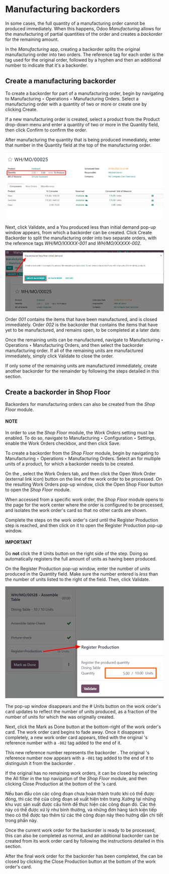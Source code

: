 # Manufacturing backorders

In some cases, the full quantity of a manufacturing order cannot be produced immediately. When this
happens, Odoo *Manufacturing* allows for the manufacturing of partial quantities of the order and
creates a *backorder* for the remaining amount.

In the *Manufacturing* app, creating a backorder splits the original manufacturing order into two
orders. The reference tag for each order is the tag used for the original order, followed by a
hyphen and then an additional number to indicate that it's a backorder.

## Create a manufacturing backorder

To create a backorder for part of a manufacturing order, begin by navigating to
Manufacturing ‣ Operations ‣ Manufacturing Orders. Select a manufacturing order
with a quantity of two or more or create one by clicking Create.

If a new manufacturing order is created, select a product from the Product drop-down
menu and enter a quantity of two or more in the Quantity field, then click
Confirm to confirm the order.

After manufacturing the quantity that is being produced immediately, enter that number in the
Quantity field at the top of the manufacturing order.

![The quantity field on a manufacturing order.](manufacturing_backorders/quantity-field.png)

Next, click Validate, and a You produced less than initial demand pop-up
window appears, from which a backorder can be created. Click Create Backorder to split
the manufacturing order into two separate orders, with the reference tags *WH/MO/XXXXX-001* and
*WH/MO/XXXXX-002*.

![The Create Backorder button on the "You produced less than initial demand" pop-up window.](manufacturing_backorders/create-backorder-button.png)

Order *001* contains the items that have been manufactured, and is closed immediately. Order *002*
is the backorder that contains the items that have yet to be manufactured, and remains open, to be
completed at a later date.

Once the remaining units can be manufactured, navigate to Manufacturing ‣
Operations ‣ Manufacturing Orders, and then select the backorder manufacturing order. If all of
the remaining units are manufactured immediately, simply click Validate to close the
order.

If only some of the remaining units are manufactured immediately, create another backorder for the
remainder by following the steps detailed in this section.

## Create a backorder in Shop Floor

Backorders for manufacturing orders can also be created from the *Shop Floor* module.

#### NOTE
In order to use the *Shop Floor* module, the *Work Orders* setting must be enabled. To do so,
navigate to Manufacturing ‣ Configuration ‣ Settings, enable the
Work Orders checkbox, and then click Save.

To create a backorder from the *Shop Floor* module, begin by navigating to
Manufacturing ‣ Operations ‣ Manufacturing Orders. Select an  for multiple
units of a product, for which a backorder needs to be created.

On the , select the Work Orders tab, and then click the Open Work Order
(external link icon) button on the line of the work order to be processed. On the resulting
Work Orders pop-up window, click the Open Shop Floor button to open the
*Shop Floor* module.

When accessed from a specific work order, the *Shop Floor* module opens to the page for the work
center where the order is configured to be processed, and isolates the work order's card so that no
other cards are shown.

Complete the steps on the work order's card until the Register Production step is
reached, and then click on it to open the Register Production pop-up window.

#### IMPORTANT
Do **not** click the # Units button on the right side of the step. Doing so
automatically registers the full amount of units as having been produced.

On the Register Production pop-up window, enter the number of units produced in the
Quantity field. Make sure the number entered is *less* than the number of units listed
to the right of the field. Then, click Validate.

![The Register Production pop-up window in the Shop Floor module.](manufacturing_backorders/register-production.png)

The pop-up window disappears and the # Units button on the work order's card updates to
reflect the number of units produced, as a fraction of the number of units for which the  was
originally created.

Next, click the Mark as Done button at the bottom-right of the work order's card. The
work order card begins to fade away. Once it disappears completely, a new work order card appears,
titled with the original 's reference number with a `-002` tag added to the end of it.

This new reference number represents the backorder . The original 's reference number now
appears with a `-001` tag added to the end of it to distinguish it from the backorder .

If the original  has no remaining work orders, it can be closed by selecting the All
filter in the top navigation of the *Shop Floor* module, and then clicking Close
Production at the bottom of the 's card.

Nếu  ban đầu còn các công đoạn chưa hoàn thành trước khi có thể được đóng, thì các thẻ của công đoạn sẽ xuất hiện trên trang *Xưởng* tại những khu vực sản xuất được cấu hình để thực hiện các công đoạn đó. Các thẻ này có thể được xử lý như bình thường, và những đơn hàng tách kiện tiếp theo có thể được tạo thêm từ các thẻ công đoạn này theo hướng dẫn chi tiết trong phần này.

Once the current work order for the backorder  is ready to be processed, this can also be
completed as normal, and an additional backorder can be created from its work order card by
following the instructions detailed in this section.

After the final work order for the backorder  has been completed, the  can be closed by
clicking the Close Production button at the bottom of the work order's card.

